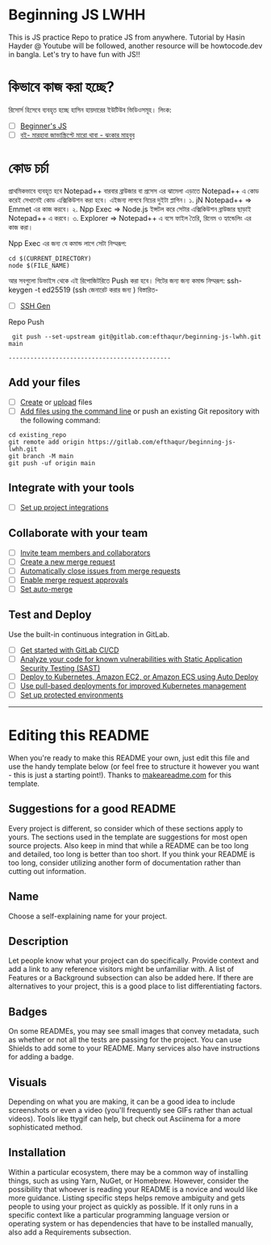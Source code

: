 # Beginning JS LWHH
This is JS practice Repo to pratice JS from anywhere.
Tutorial by Hasin Hayder @ Youtube will be followed, another resource will be howtocode.dev in bangla.
Let's try to have fun with JS!!	

# কিভাবে কাজ করা হচ্ছে?
রিসোর্স হিসেবে ব্যবহৃত হচ্ছে হাসিন হায়দারের ইউটিউব ভিডিওসমূহ।
লিংক:
- [ ] [Beginner's JS](https://www.youtube.com/playlist?list=PLoR56CteKZnAdVtfTbAbUqT2thG4S-Anv)
- [ ] [বই- মারহাবা জাভাস্ক্রিপ্টে মারো থাবা - ঝংকার মাহবুব](https://www.rokomari.com/book/455936/marhaba-javascripte-maro-thaba)

# কোড চর্চা
প্রাথমিকভাবে ব্যবহৃত হবে Notepad++
বারবার ব্রাউজার বা প্রসেস এর ঝামেলা এড়াতে Notepad++ এ কোড করেই সেখানেই কোড এক্সিকিউশন করা হবে।
এইজন্য লাগবে নিচের দুইটা প্লাগিন।
১. jN Notepad++ => Emmet এর কাজ করবে।
২. Npp Exec => Node.js ইন্সটল করে সেটার এক্সিকিউশন ব্রাউজার ছাড়াই Notepad++ এ করবে।
৩. Explorer => Notepad++ এ বসে ফাইল তৈরি, রিনেম ও হ্যান্ডেলিং এর কাজ করা।

Npp Exec এর জন্য যে কমান্ড লাগে সেটা নিম্মরূপ:
```
cd $(CURRENT_DIRECTORY)
node $(FILE_NAME)
```
আর সবগুলো ডিভাইস থেকে এই রিপোজিটরিতে Push করা হবে। গিটের জন্য জন্য কমান্ড নিম্মরূপ:
 ssh-keygen -t ed25519 (ssh জেনারেট করার জন্য ) 
  বিস্তারিত- 
  - [ ] [SSH Gen](https://docs.gitlab.com/ee/user/ssh.html)

Repo Push 

```  
 git push --set-upstream git@gitlab.com:efthaqur/beginning-js-lwhh.git main
 ```
```
---------------------------------------------
```


## Add your files

- [ ] [Create](https://docs.gitlab.com/ee/user/project/repository/web_editor.html#create-a-file) or [upload](https://docs.gitlab.com/ee/user/project/repository/web_editor.html#upload-a-file) files
- [ ] [Add files using the command line](https://docs.gitlab.com/ee/gitlab-basics/add-file.html#add-a-file-using-the-command-line) or push an existing Git repository with the following command:

```
cd existing_repo
git remote add origin https://gitlab.com/efthaqur/beginning-js-lwhh.git
git branch -M main
git push -uf origin main
```

## Integrate with your tools

- [ ] [Set up project integrations](https://gitlab.com/efthaqur/beginning-js-lwhh/-/settings/integrations)

## Collaborate with your team

- [ ] [Invite team members and collaborators](https://docs.gitlab.com/ee/user/project/members/)
- [ ] [Create a new merge request](https://docs.gitlab.com/ee/user/project/merge_requests/creating_merge_requests.html)
- [ ] [Automatically close issues from merge requests](https://docs.gitlab.com/ee/user/project/issues/managing_issues.html#closing-issues-automatically)
- [ ] [Enable merge request approvals](https://docs.gitlab.com/ee/user/project/merge_requests/approvals/)
- [ ] [Set auto-merge](https://docs.gitlab.com/ee/user/project/merge_requests/merge_when_pipeline_succeeds.html)

## Test and Deploy

Use the built-in continuous integration in GitLab.

- [ ] [Get started with GitLab CI/CD](https://docs.gitlab.com/ee/ci/quick_start/index.html)
- [ ] [Analyze your code for known vulnerabilities with Static Application Security Testing (SAST)](https://docs.gitlab.com/ee/user/application_security/sast/)
- [ ] [Deploy to Kubernetes, Amazon EC2, or Amazon ECS using Auto Deploy](https://docs.gitlab.com/ee/topics/autodevops/requirements.html)
- [ ] [Use pull-based deployments for improved Kubernetes management](https://docs.gitlab.com/ee/user/clusters/agent/)
- [ ] [Set up protected environments](https://docs.gitlab.com/ee/ci/environments/protected_environments.html)

***

# Editing this README

When you're ready to make this README your own, just edit this file and use the handy template below (or feel free to structure it however you want - this is just a starting point!). Thanks to [makeareadme.com](https://www.makeareadme.com/) for this template.

## Suggestions for a good README

Every project is different, so consider which of these sections apply to yours. The sections used in the template are suggestions for most open source projects. Also keep in mind that while a README can be too long and detailed, too long is better than too short. If you think your README is too long, consider utilizing another form of documentation rather than cutting out information.

## Name
Choose a self-explaining name for your project.

## Description
Let people know what your project can do specifically. Provide context and add a link to any reference visitors might be unfamiliar with. A list of Features or a Background subsection can also be added here. If there are alternatives to your project, this is a good place to list differentiating factors.

## Badges
On some READMEs, you may see small images that convey metadata, such as whether or not all the tests are passing for the project. You can use Shields to add some to your README. Many services also have instructions for adding a badge.

## Visuals
Depending on what you are making, it can be a good idea to include screenshots or even a video (you'll frequently see GIFs rather than actual videos). Tools like ttygif can help, but check out Asciinema for a more sophisticated method.

## Installation
Within a particular ecosystem, there may be a common way of installing things, such as using Yarn, NuGet, or Homebrew. However, consider the possibility that whoever is reading your README is a novice and would like more guidance. Listing specific steps helps remove ambiguity and gets people to using your project as quickly as possible. If it only runs in a specific context like a particular programming language version or operating system or has dependencies that have to be installed manually, also add a Requirements subsection.

